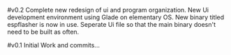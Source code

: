 #v0.2
Complete new redesign of ui and program organization.
	New Ui development environment using Glade on elementary OS.
	New binary titled espflasher is now in use.
	Seperate Ui file so that the main binary doesn't need to be built as often.


#v0.1
Initial Work and commits...
